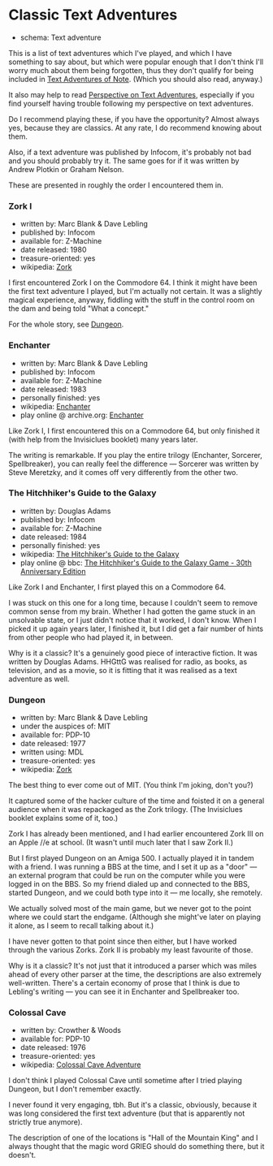 Classic Text Adventures
=======================

*   schema: Text adventure

This is a list of text adventures which I've played, and which I have something
to say about, but which were popular enough that I don't think I'll worry much
about them being forgotten, thus they don't qualify for being included in
[Text Adventures of Note](Text%20Adventures%20of%20Note.md).  (Which you should
also read, anyway.)

It also may help to read
[Perspective on Text Adventures](Perspective%20on%20Text%20Adventures.md),
especially if you find yourself having trouble following my perspective on text adventures.

Do I recommend playing these, if you have the opportunity?  Almost always yes,
because they are classics.  At any rate, I do recommend knowing about them.

Also, if a text adventure was published by Infocom, it's probably not bad and
you should probably try it.  The same goes for if it was written by
Andrew Plotkin or Graham Nelson.

These are presented in roughly the order I encountered them in.

### Zork I

*   written by: Marc Blank & Dave Lebling
*   published by: Infocom
*   available for: Z-Machine
*   date released: 1980
*   treasure-oriented: yes
*   wikipedia: [Zork](https://en.wikipedia.org/wiki/Zork)

I first encountered Zork I on the Commodore 64.  I think it might have
been the first text adventure I played, but I'm actually not certain.
It was a slightly magical experience, anyway, fiddling with the stuff
in the control room on the dam and being told "What a concept."

For the whole story, see [Dungeon][].

[Dungeon]: Classic%20Text%20Adventures.md#dungeon

### Enchanter

*   written by: Marc Blank & Dave Lebling
*   published by: Infocom
*   available for: Z-Machine
*   date released: 1983
*   personally finished: yes
*   wikipedia: [Enchanter](https://en.wikipedia.org/wiki/Enchanter_(video_game))
*   play online @ archive.org: [Enchanter](https://archive.org/details/a2_Enchanter_1983_Infocom)

Like Zork I, I first encountered this on a Commodore 64, but only finished
it (with help from the Invisiclues booklet) many years later.

The writing is remarkable.  If you play the
entire trilogy (Enchanter, Sorcerer, Spellbreaker), you can really feel
the difference — Sorcerer was written by Steve Meretzky, and it comes
off very differently from the other two.

### The Hitchhiker's Guide to the Galaxy

*   written by: Douglas Adams
*   published by: Infocom
*   available for: Z-Machine
*   date released: 1984
*   personally finished: yes
*   wikipedia: [The Hitchhiker's Guide to the Galaxy](https://en.wikipedia.org/wiki/The_Hitchhiker%27s_Guide_to_the_Galaxy_(video_game))
*   play online @ bbc: [The Hitchhiker's Guide to the Galaxy Game - 30th Anniversary Edition](http://www.bbc.co.uk/programmes/articles/1g84m0sXpnNCv84GpN2PLZG/)

Like Zork I and Enchanter, I first played this on a Commodore 64.

I was stuck on this one for a long time, because I couldn't seem to remove
common sense from my brain. Whether I had gotten the game stuck in an
unsolvable state, or I just didn't notice that it worked, I don't know.
When I picked it up again years later, I finished it, but I did get a fair
number of hints from other people who had played it, in between.

Why is it a classic?  It's a genuinely good piece of interactive fiction.
It was written by Douglas Adams.  HHGttG was realised for radio, as books,
as television, and as a movie, so it is fitting that it was realised as a
text adventure as well.

### Dungeon

*   written by: Marc Blank & Dave Lebling
*   under the auspices of: MIT
*   available for: PDP-10
*   date released: 1977
*   written using: MDL
*   treasure-oriented: yes
*   wikipedia: [Zork](https://en.wikipedia.org/wiki/Zork)

The best thing to ever come out of MIT. (You think I'm joking, don't you?)

It captured some of the hacker culture of the time and foisted it on a
general audience when it was repackaged as the Zork trilogy.
(The Invisiclues booklet explains some of it, too.)

Zork I has already been mentioned, and I had earlier encountered Zork III
on an Apple //e at school.  (It wasn't until much later that I saw Zork II.)

But I first played Dungeon on an Amiga 500.  I actually played it in tandem with
a friend.  I was running a BBS at the time, and I set it up as a "door" —
an external program that could be run on the computer while you were logged
in on the BBS.  So my friend dialed up and connected to the BBS, started
Dungeon, and we could both type into it — me locally, she remotely.

We actually solved most of the main game, but we never got to the point where
we could start the endgame.  (Although she might've later on playing it alone,
as I seem to recall talking about it.)

I have never gotten to that point since then either, but I have worked through
the various Zorks.  Zork II is probably my least favourite of those.

Why is it a classic?  It's not just that it introduced
a parser which was miles ahead of every other parser at the time, the
descriptions are also extremely well-written.  There's a certain economy of
prose that I think is due to Lebling's writing — you can see it in Enchanter and
Spellbreaker too.

### Colossal Cave

*   written by: Crowther & Woods
*   available for: PDP-10
*   date released: 1976
*   treasure-oriented: yes
*   wikipedia: [Colossal Cave Adventure](https://en.wikipedia.org/wiki/Colossal_Cave_Adventure)

I don't think I played Colossal Cave until sometime after I tried playing
Dungeon, but I don't remember exactly.

I never found it very engaging, tbh.  But it's a classic, obviously, because
it was long considered the first text adventure (but that is apparently not
strictly true anymore).

The description of one of the locations is "Hall of the Mountain King" and
I always thought that the magic word GRIEG should do something there, but it
doesn't.
